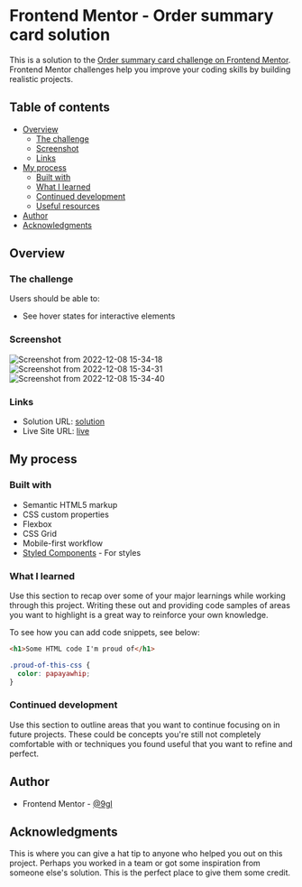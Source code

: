 # Frontend Mentor - Order summary card solution

This is a solution to the [Order summary card challenge on Frontend Mentor](https://www.frontendmentor.io/challenges/order-summary-component-QlPmajDUj). Frontend Mentor challenges help you improve your coding skills by building realistic projects. 

## Table of contents

- [Overview](#overview)
  - [The challenge](#the-challenge)
  - [Screenshot](#screenshot)
  - [Links](#links)
- [My process](#my-process)
  - [Built with](#built-with)
  - [What I learned](#what-i-learned)
  - [Continued development](#continued-development)
  - [Useful resources](#useful-resources)
- [Author](#author)
- [Acknowledgments](#acknowledgments)

## Overview

### The challenge

Users should be able to:

- See hover states for interactive elements

### Screenshot

![Screenshot from 2022-12-08 15-34-18](https://user-images.githubusercontent.com/67200542/206418951-9cf0ec66-bb16-4c92-bfd6-5aa20ed08628.png)
![Screenshot from 2022-12-08 15-34-31](https://user-images.githubusercontent.com/67200542/206418964-bb59cc0d-5317-4543-b50b-0f947ba3bb70.png)
![Screenshot from 2022-12-08 15-34-40](https://user-images.githubusercontent.com/67200542/206418967-d9d54db8-0a4a-4d1d-986c-302592ee3c19.png)



### Links

- Solution URL: [solution](https://github.com/gl-24/frontend-design/tree/main/day15)
- Live Site URL: [live](https://gl-24.github.io/frontend-design/day15/)

## My process

### Built with

- Semantic HTML5 markup
- CSS custom properties
- Flexbox
- CSS Grid
- Mobile-first workflow
- [Styled Components](https://styled-components.com/) - For styles


### What I learned

Use this section to recap over some of your major learnings while working through this project. Writing these out and providing code samples of areas you want to highlight is a great way to reinforce your own knowledge.

To see how you can add code snippets, see below:

```html
<h1>Some HTML code I'm proud of</h1>
```
```css
.proud-of-this-css {
  color: papayawhip;
}
```

### Continued development

Use this section to outline areas that you want to continue focusing on in future projects. These could be concepts you're still not completely comfortable with or techniques you found useful that you want to refine and perfect.


## Author

- Frontend Mentor - [@9gl](https://www.frontendmentor.io/profile/9gl)

## Acknowledgments

This is where you can give a hat tip to anyone who helped you out on this project. Perhaps you worked in a team or got some inspiration from someone else's solution. This is the perfect place to give them some credit.

